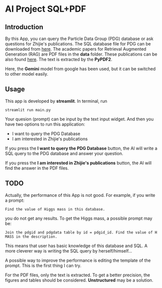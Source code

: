 # AI Project SQL+PDF

## Introduction
By this App, you can query the Particle Data Group (PDG) database or ask questions for Zhijie's publications. 
The SQL database file for PDG can be downloaded from [here](https://pdg.lbl.gov/2024/api/index.html). 
The academic papers for Retrieval Augmented Generation (RAG) are PDF files in the **data** folder. 
These publications can be also found [here](https://inspirehep.net/authors/1622480). 
The text is extracted by the **PyPDF2**. 

Here, the **Gemini** model from google has been used, but it can be switched to other model easily. 

## Usage
This app is developed by **streamlit**.
In terminal, run
```
streamlit run main.py
```
Your quesion (prompt) can be input by the text input widget. 
And then you have two options to run this application: 
* I want to query the PDG Database
* I am interested in Zhijie's publications

If you press the **I want to query the PDG Database** button, 
the AI will write a SQL query to the PDG database and answer your question. 

If you press the **I am interested in Zhijie's publications** button, 
the AI will find the answer in the PDF files.

## TODO
Actually, the performance of this App is not good. For example, if you write a prompt:
```
Find the value of Higgs mass in this database.
```
you do not get any results. To get the Higgs mass, a possible prompt may be:
```
Join the pdgid and pdgdata table by id = pdgid_id. Find the value of H MASS in the description.
```
This means that user has basic knowledge of this database and SQL. A more cleverer way is writing the SQL query by herself/himself... 

A possible way to improve the performance is editing the template of the prompt. This is the first thing I can try. 

For the PDF files, only the text is extracted. 
To get a better precision, the figures and tables should be considered. 
**Unstructured** may be a solution.
